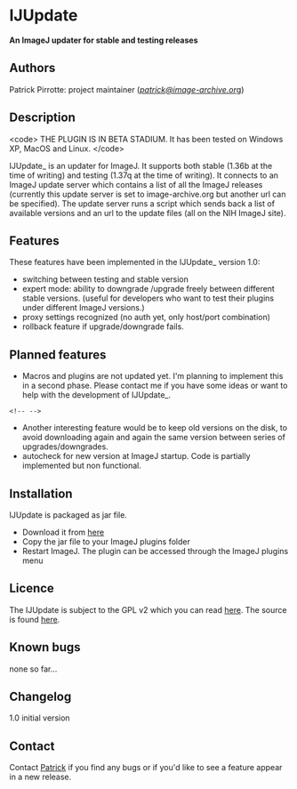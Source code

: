 # IJUpdate

**An ImageJ updater for stable and testing releases**

## Authors

Patrick Pirrotte: project maintainer
([*patrick@image-archive.or*g](mailto://patrick@image-archive.org))

## Description

\<code\> THE PLUGIN IS IN BETA STADIUM. It has been tested on Windows
XP, MacOS and Linux. \</code\>

IJUpdate\_ is an updater for ImageJ. It supports both stable (1.36b at
the time of writing) and testing (1.37q at the time of writing). It
connects to an ImageJ update server which contains a list of all the
ImageJ releases (currently this update server is set to
image-archive.org but another url can be specified). The update server
runs a script which sends back a list of available versions and an url
to the update files (all on the NIH ImageJ site).

## Features

These features have been implemented in the IJUpdate\_ version 1.0:

-   switching between testing and stable version
-   expert mode: ability to downgrade /upgrade freely between different
    stable versions. (useful for developers who want to test their
    plugins under different ImageJ versions.)
-   proxy settings recognized (no auth yet, only host/port combination)
-   rollback feature if upgrade/downgrade fails.

## Planned features

-   Macros and plugins are not updated yet. I\'m planning to implement
    this in a second phase. Please contact me if you have some ideas or
    want to help with the development of IJUpdate\_.

```{=html}
<!-- -->
```
-   Another interesting feature would be to keep old versions on the
    disk, to avoid downloading again and again the same version between
    series of upgrades/downgrades.
-   autocheck for new version at ImageJ startup. Code is partially
    implemented but non functional.

## Installation

IJUpdate is packaged as jar file.

-   Download it from
    [here](http://www.image-archive.org/files/IJUpdate_.jar)
-   Copy the jar file to your ImageJ plugins folder
-   Restart ImageJ. The plugin can be accessed through the ImageJ
    plugins menu

## Licence

The IJUpdate is subject to the GPL v2 which you can read
[here](http://www.gnu.org/licenses/gpl.txt). The source is found
[here](http://www.image-archive.org/files/IJUpdate_-src.jar).

## Known bugs

none so far\...

## Changelog

1.0 initial version

## Contact

Contact [Patrick](mailto://patrick@image-archive.org) if you find any
bugs or if you\'d like to see a feature appear in a new release.
